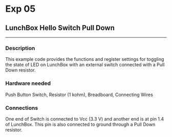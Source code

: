 # Exp 05 
## LunchBox Hello Switch Pull Down
___

### Description

This example code provides the functions and register settings for toggling the state of LED on LunchBox with an external switch connected with a Pull Down resistor.

### Hardware needed

Push Button Switch, Resistor (1 kohm), Breadboard, Connecting Wires

### Connections

One end of Switch is connected to Vcc (3.3 V) and another end is at pin 1.4 of LunchBox. This pin is also connected to ground through a Pull Down resistor.
